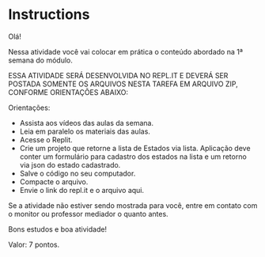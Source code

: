 # Instructions  

Olá!

Nessa atividade você vai colocar em prática o conteúdo abordado na 1ª semana do módulo.

ESSA ATIVIDADE  SERÁ DESENVOLVIDA NO REPL.IT E DEVERÁ SER POSTADA SOMENTE OS ARQUIVOS NESTA TAREFA EM ARQUIVO ZIP, CONFORME ORIENTAÇÕES ABAIXO:

Orientações:

- Assista aos vídeos das aulas da semana.
- Leia em paralelo os materiais das aulas.
- Acesse o Replit.
- Crie um projeto que retorne a lista de Estados via lista. Aplicação deve conter um formulário para cadastro dos estados na lista e um retorno via json do estado cadastrado.
- Salve o código no seu computador.
- Compacte o arquivo.
- Envie o link do repl.it e o arquivo aqui.

Se a atividade não estiver sendo mostrada para você, entre em contato com o monitor ou professor mediador o quanto antes.

Bons estudos e boa atividade!

Valor: 7 pontos.